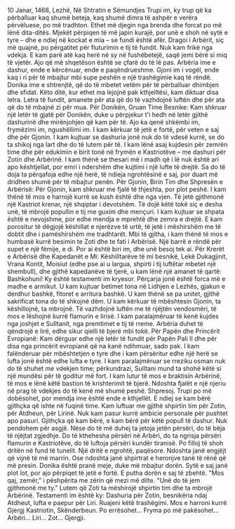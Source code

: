 10 Janar, 1468, Lezhë, Në Shtratin e Sëmundjes
Trupi im, ky trup që ka përballuar kaq shumë beteja, kaq shumë dimra të ashpër e verëra përvëluese, po më tradhton. Ethet më djegin nga brenda dhe forcat po më lënë dita-ditës. Mjekët përpiqen të më japin kurajë, por unë e shoh në sytë e tyre – dhe e ndiej në kockat e mia – se fundi është afër. Dragoi i Arbërit, siç më quajnë, po përgatitet për fluturimin e tij të fundit.
Nuk kam frikë nga vdekja. E kam parë atë kaq herë në sy në fushëbetejë, saqë jemi bërë si miq të vjetër. Ajo që më shqetëson është se çfarë do të lë pas. Arbëria ime e dashur, ende e kërcënuar, ende e paqëndrueshme. Gjoni im i vogël, ende kaq i ri për të mbajtur mbi supe peshën e një trashëgimie kaq të rëndë. Donika ime e shtrenjtë, që do të mbetet vetëm për të përballuar dhimbjen dhe sfidat.
Këto ditë, kur ethet ma lejojnë pak kthjelltësi, kam diktuar disa letra. Letra të fundit, amanete për ata që do të vazhdojnë luftën dhe për ata që do të mbajnë zi për mua.
Për Donikën, Gruan Time Besnike:
Kam shkruar një letër të gjatë për Donikën, duke u përpjekur t'i hedh në letër gjithë dashurinë dhe mirënjohjen që kam për të. Ajo ka qenë shkëmbi im, frymëzimi im, ngushëllimi im. I kam kërkuar të jetë e fortë, për veten e saj dhe për Gjonin. I kam kujtuar se dashuria jonë nuk do të vdesë kurrë, se do ta shikoj nga lart dhe do të lutem për të. I kam lënë asaj kujdesin për zemrën time dhe për edukimin e birit tonë në frymën e Kastriotëve – me dashuri për Zotin dhe Arbërinë. I kam thënë se thesari më i madh që i lë nuk është ari apo kështjellat, por emri i ndershëm dhe kujtimi i një lufte të drejtë. Sa do të doja ta përqafoja edhe një herë, të ndieja ngrohtësinë e saj, por duart më dridhen shumë për të mbajtur penën.
Për Gjonin, Birin Tim dhe Shpresën e Arbërisë:
Për Gjonin, kam shkruar me fjalë të thjeshta, por plot peshë. I kam thënë të mos e harrojë kurrë se kush është dhe nga vjen. Të jetë gjithmonë një Kastriot krenar, një shqiptar i devotshëm. Të dojë këtë tokë siç e desha unë, të mbrojë popullin e tij me guxim dhe mençuri. I kam kujtuar se shpata është e nevojshme, por edhe mendja e mprehtë dhe zemra e drejtë. E kam porositur të dëgjojë këshillat e njerëzve të urtë, të jetë i mëshirshëm me të dobtit dhe i pamëshirshëm me tradhtarët. Mbi të gjitha, i kam thënë të mos e humbasë kurrë besimin te Zoti dhe te fati i Arbërisë. Një barrë e rëndë për supet e një fëmije, e di. Por ai është biri im, dhe unë besoj tek ai.
Për Krerët e Arbërisë dhe Kapedanët e Mi:
Këshilltarëve të mi besnikë, Lekë Dukagjinit, Vrana Kontit, Moisiut (edhe pse ai u largua, shpirti i tij luftëtar mbetet një shembull), dhe gjithë kapedanëve të tjerë, u kam lënë një amanet të qartë: Bashkohuni! Ky është testamenti im kryesor. Përçarja jonë është forca më e madhe e armikut. U kam kujtuar betimet tona në Lidhjen e Lezhës, gjakun e derdhur bashkë, fitoret e arritura bashkë. U kam thënë se pa unitet, gjithë sakrificat tona do të shkojnë dëm. U kam kërkuar të mbështesin Gjonin, ta këshillojnë, ta mbrojnë. Të vazhdojnë luftën me të njëjtën vendosmëri, të mos e lëshojnë kurrë flamurin e lirisë. I kam paralajmëruar të kenë kujdes nga joshjet e Sulltanit, nga premtimet e tij të rreme. Arbëria duhet të qëndrojë e lirë, edhe sikur qielli të bjerë mbi tokë.
Për Papën dhe Princërit Evropianë:
Kam dërguar edhe një letër të fundit për Papën Pali II dhe për disa nga princërit evropianë që na kanë ndihmuar, sado pak. I kam falënderuar për mbështetjen e tyre dhe i kam përsëritur edhe një herë se lufta jonë është edhe lufta e tyre. I kam paralajmëruar se rreziku osman nuk do të shuhet me vdekjen time; përkundrazi, Sulltani mund ta shohë këtë si një mundësi për të goditur më fort. I kam lutur të mos e braktisin Arbërinë, të mos e lënë këtë bastion të krishterimit të bjerë. Ndoshta fjalët e një njeriu në prag të vdekjes do të kenë më shumë peshë. Shpresoj.
Trupi po më dobësohet, por mendja ime është ende e kthjellët. E ndiej se kam bërë gjithçka që ishte në fuqinë time. Kam luftuar me gjithë shpirtin tim për Zotin, për Atdheun, për Lirinë. Nuk kam pasur kurrë ambicie personale për pushtet apo pasuri. Gjithçka që kam bërë, e kam bërë për këtë popull të dashur.
Nuk pendohem për asgjë. Nëse do të më duhej ta jetoja jetën përsëri, do të bëja të njëjtat zgjedhje. Do të kthehesha përsëri në Arbëri, do ta ngrisja përsëri flamurin e Kastriotëve, do të luftoja përsëri kundër tiranisë.
Po filloj të shoh dritën në fund të tunelit. Një dritë e ngrohtë, paqësore. Ndoshta janë engjëjt që vijnë të më marrin. Ose ndoshta janë shpirtrat e heronjve tanë të rënë që më presin.
Donika është pranë meje, duke më mbajtur dorën. Sytë e saj janë plot lot, por ajo përpiqet të jetë e fortë. E putha dorën e saj të zbehtë. "Mos qaj, zemër," i pëshpërita me zërin që mezi më dilte. "Unë do të jem gjithmonë me ty."
Lutem që Zoti ta mëshirojë shpirtin tim dhe ta mbrojë Arbërinë.
Testamenti im është ky: Dashuria për Zotin, besnikëria ndaj Atdheut, lufta e paepur për Liri.
Ruajeni këtë trashëgimi. Mos e harroni kurrë Gjergj Kastriotin, Skënderbeun.
Po errësohet... Fryma po më pakësohet...
Arbëri... Liri... Zot...
Gjergji.